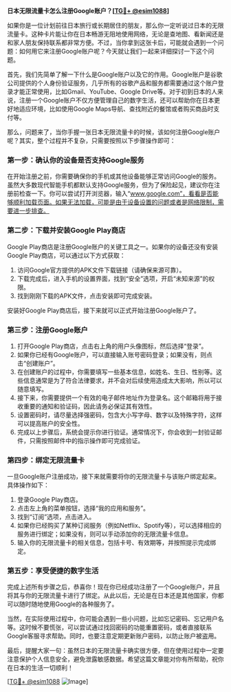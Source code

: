 **日本无限流量卡怎么注册Google账户？[[TG💪+ @esim1088](https://t.me/s/esim1088)]**

如果你是一位计划前往日本旅行或长期居住的朋友，那么你一定听说过日本的无限流量卡。这种卡片能让你在日本畅游无阻地使用网络，无论是查地图、看新闻还是和家人朋友保持联系都非常方便。不过，当你拿到这张卡后，可能就会遇到一个问题：如何用它来注册Google账户呢？今天就让我们一起来详细探讨一下这个问题。

首先，我们先简单了解一下什么是Google账户以及它的作用。Google账户是谷歌公司提供的个人身份验证服务，几乎所有的谷歌产品和服务都需要通过这个账户登录才能正常使用，比如Gmail、YouTube、Google Drive等。对于初到日本的人来说，注册一个Google账户不仅方便管理自己的数字生活，还可以帮助你在日本更好地适应环境，比如使用Google Maps导航、查找附近的餐馆或者购买商品时支付等。

那么，问题来了，当你手握一张日本无限流量卡的时候，该如何注册Google账户呢？其实，整个过程并不复杂，只需要按照以下步骤操作即可：

### **第一步：确认你的设备是否支持Google服务**
在开始注册之前，你需要确保你的手机或其他设备能够正常访问Google的服务。虽然大多数现代智能手机都默认支持Google服务，但为了保险起见，建议你在注册前检查一下。你可以尝试打开浏览器，输入“www.google.com”，看看是否能够顺利加载页面。如果无法加载，可能是由于设备设置的问题或者是网络限制，需要进一步排查。

### **第二步：下载并安装Google Play商店**
Google Play商店是注册Google账户的关键工具之一。如果你的设备还没有安装Google Play商店，可以通过以下方式获取：
1. 访问Google官方提供的APK文件下载链接（请确保来源可靠）。
2. 下载完成后，进入手机的设置界面，找到“安全”选项，开启“未知来源”的权限。
3. 找到刚刚下载的APK文件，点击安装即可完成安装。

安装好Google Play商店后，接下来就可以正式开始注册Google账户了。

### **第三步：注册Google账户**
1. 打开Google Play商店，点击右上角的用户头像图标，然后选择“登录”。
2. 如果你已经有Google账户，可以直接输入账号密码登录；如果没有，则点击“创建账户”。
3. 在创建账户的过程中，你需要填写一些基本信息，如姓名、生日、性别等。这些信息通常是为了符合法律要求，并不会对后续使用造成太大影响，所以可以随意填写。
4. 接下来，你需要提供一个有效的电子邮件地址作为登录名。这个邮箱将用于接收重要的通知和验证码，因此请务必保证其有效性。
5. 设置密码时，请尽量选择强密码，包含大小写字母、数字以及特殊字符，这样可以提高账户的安全性。
6. 完成以上步骤后，系统会提示你进行验证。通常情况下，你会收到一封验证邮件，只需按照邮件中的指示操作即可完成验证。

### **第四步：绑定无限流量卡**
一旦Google账户注册成功，接下来就需要将你的无限流量卡与该账户绑定起来。具体操作如下：
1. 登录Google Play商店。
2. 点击左上角的菜单按钮，选择“我的应用和服务”。
3. 找到“订阅”选项，点击进入。
4. 如果你已经购买了某种订阅服务（例如Netflix、Spotify等），可以选择相应的服务进行绑定；如果没有，则可以手动添加你的无限流量卡信息。
5. 输入你的无限流量卡的相关信息，包括卡号、有效期等，并按照提示完成绑定。

### **第五步：享受便捷的数字生活**
完成上述所有步骤之后，恭喜你！现在你已经成功注册了一个Google账户，并且将其与你的无限流量卡进行了绑定。从此以后，无论是在日本还是其他国家，你都可以随时随地使用Google的各种服务了。

当然，在实际使用过程中，你可能会遇到一些小问题，比如忘记密码、忘记用户名等。这时候不要慌张，可以尝试通过找回密码的功能重置密码，或者直接联系Google客服寻求帮助。同时，也要注意定期更新账户密码，以防止账户被盗用。

最后，提醒大家一句：虽然日本的无限流量卡确实很方便，但在使用过程中一定要注意保护个人信息安全，避免泄露敏感数据。希望这篇文章能对你有所帮助，祝你在日本的生活一切顺利！

[[TG💪+ @esim1088](https://t.me/s/esim1088) ![Image](https://i.postimg.cc/4NQfJmqS/Snipaste-2025-05-13-00-14-12.png)]